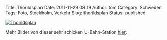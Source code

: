 Title: Thorildsplan
Date: 2011-11-29 08:19
Author: tom
Category: Schweden
Tags: Foto, Stockholm, Verkehr
Slug: thorildsplan
Status: published

[![Thorildsplan](http://www.fiket.de/pic/thorilds1_s.jpg "Thorildsplan")](http://www.fiket.de/pic/thorilds1_l.jpg)

Mehr Bilder von dieser sehr schicken U-Bahn-Station
[hier](https://plus.google.com/photos/100638413644752125746/albums/5675921369533918817).

